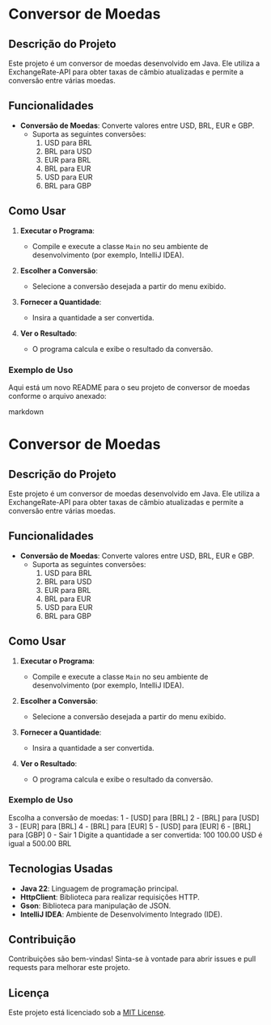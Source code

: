 # Conversor de Moedas

## Descrição do Projeto

Este projeto é um conversor de moedas desenvolvido em Java. Ele utiliza a ExchangeRate-API para obter taxas de câmbio atualizadas e permite a conversão entre várias moedas.

## Funcionalidades

- **Conversão de Moedas**: Converte valores entre USD, BRL, EUR e GBP.
  - Suporta as seguintes conversões:
    1. USD para BRL
    2. BRL para USD
    3. EUR para BRL
    4. BRL para EUR
    5. USD para EUR
    6. BRL para GBP

## Como Usar

1. **Executar o Programa**:
   - Compile e execute a classe `Main` no seu ambiente de desenvolvimento (por exemplo, IntelliJ IDEA).

2. **Escolher a Conversão**:
   - Selecione a conversão desejada a partir do menu exibido.

3. **Fornecer a Quantidade**:
   - Insira a quantidade a ser convertida.

4. **Ver o Resultado**:
   - O programa calcula e exibe o resultado da conversão.

### Exemplo de Uso
Aqui está um novo README para o seu projeto de conversor de moedas conforme o arquivo anexado:

markdown

# Conversor de Moedas

## Descrição do Projeto

Este projeto é um conversor de moedas desenvolvido em Java. Ele utiliza a ExchangeRate-API para obter taxas de câmbio atualizadas e permite a conversão entre várias moedas.

## Funcionalidades

- **Conversão de Moedas**: Converte valores entre USD, BRL, EUR e GBP.
  - Suporta as seguintes conversões:
    1. USD para BRL
    2. BRL para USD
    3. EUR para BRL
    4. BRL para EUR
    5. USD para EUR
    6. BRL para GBP

## Como Usar

1. **Executar o Programa**:
   - Compile e execute a classe `Main` no seu ambiente de desenvolvimento (por exemplo, IntelliJ IDEA).

2. **Escolher a Conversão**:
   - Selecione a conversão desejada a partir do menu exibido.

3. **Fornecer a Quantidade**:
   - Insira a quantidade a ser convertida.

4. **Ver o Resultado**:
   - O programa calcula e exibe o resultado da conversão.

### Exemplo de Uso

Escolha a conversão de moedas:
1 - [USD] para [BRL]
2 - [BRL] para [USD]
3 - [EUR] para [BRL]
4 - [BRL] para [EUR]
5 - [USD] para [EUR]
6 - [BRL] para [GBP]
0 - Sair
1
Digite a quantidade a ser convertida: 100
100.00 USD é igual a 500.00 BRL


## Tecnologias Usadas

- **Java 22**: Linguagem de programação principal.
- **HttpClient**: Biblioteca para realizar requisições HTTP.
- **Gson**: Biblioteca para manipulação de JSON.
- **IntelliJ IDEA**: Ambiente de Desenvolvimento Integrado (IDE).

## Contribuição

Contribuições são bem-vindas! Sinta-se à vontade para abrir issues e pull requests para melhorar este projeto.

## Licença

Este projeto está licenciado sob a [MIT License](LICENSE).


